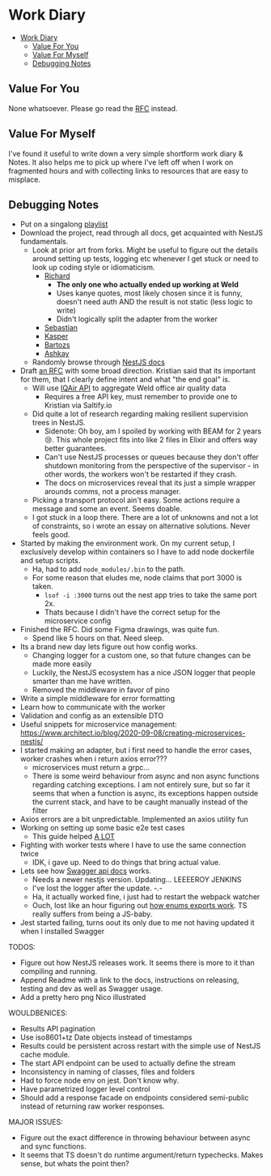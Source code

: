 # Work Diary

- [Work Diary](#work-diary)
  - [Value For You](#value-for-you)
  - [Value For Myself](#value-for-myself)
  - [Debugging Notes](#debugging-notes)

## Value For You

None whatsoever. Please go read the [RFC](./RFC.md) instead.

## Value For Myself

I've found it useful to write down a very simple shortform work diary & Notes. It also helps me to pick up where I've left off when I work on fragmented hours and with collecting links to resources that are easy to misplace.

## Debugging Notes

- Put on a singalong [playlist](https://youtube-playlist-randomizer.bitbucket.io/?pid=PLPX6lu9kG1JXtN3eWYd5AaNOpJG2GqeCP&autostart)
- Download the project, read through all docs, get acquainted with NestJS fundamentals.
  - Look at prior art from forks. Might be useful to figure out the details around setting up tests, logging etc whenever I get stuck or need to look up coding style or idiomaticism.
    - [Richard](https://github.com/richardfarago/coding-challenge)
      - **The only one who actually ended up working at Weld**
      - Uses kanye quotes, most likely chosen since it is funny, doesn't need auth AND the result is not static (less logic to write)
      - Didn't logically split the adapter from the worker
    - [Sebastian](https://github.com/sasp1/coding-challenge)
    - [Kasper](https://github.com/kasperhangard/coding-challenge)
    - [Bartozs](https://github.com/b-michalkiewicz/coding-challenge)
    - [Ashkay](https://github.com/akshaydk/coding-challenge)
  - Randomly browse through [NestJS docs](https://docs.nestjs.com/first-steps)
- Draft [an RFC](./RFC.md) with some broad direction. Kristian said that its important for them, that I clearly define intent and what "the end goal" is.
  - Will use [IQAir API](https://api-docs.iqair.com) to aggregate Weld office air quality data
    - Requires a free API key, must remember to provide one to Kristian via Saltify.io
  - Did quite a lot of research regarding making resilient supervision trees in NestJS.
    - Sidenote: Oh boy, am I spoiled by working with BEAM for 2 years 😢. This whole project fits into like 2 files in Elixir and offers way better guarantees.
    - Can't use NestJS processes or queues because they don't offer shutdown monitoring from the perspective of the supervisor - in other words, the workers won't be restarted if they crash.
    - The docs on microservices reveal that its just a simple wrapper arounds comms, not a process manager.
  - Picking a transport protocol ain't easy. Some actions require a message and some an event. Seems doable.
  - I got stuck in a loop there. There are a lot of unknowns and not a lot of constraints, so i wrote an essay on alternative solutions. Never feels good.
- Started by making the environment work. On my current setup, I exclusively develop within containers so I have to add node dockerfile and setup scripts.
  - Ha, had to add `node_modules/.bin` to the path.
  - For some reason that eludes me, node claims that port 3000 is taken.
    - `lsof -i :3000` turns out the nest app tries to take the same port 2x.
    - Thats because I didn't have the correct setup for the microservice config
- Finished the RFC. Did some Figma drawings, was quite fun.
  - Spend like 5 hours on that. Need sleep.
- Its a brand new day lets figure out how config works.
  - Changing logger for a custom one, so that future changes can be made more easily
  - Luckily, the NestJS ecosystem has a nice JSON logger that people smarter than me have written.
  - Removed the middleware in favor of pino
- Write a simple middleware for error formatting
- Learn how to communicate with the worker
- Validation and config as an extensible DTO
- Useful snippets for microservice management: https://www.architect.io/blog/2020-09-08/creating-microservices-nestjs/
- I started making an adapter, but i first need to handle the error cases, worker crashes when i return axios error???
  - microservices must return a grpc...
  - There is some weird behaviour from async and non async functions regarding catching exceptions. I am not entirely sure, but so far it seems that when a function is async, its exceptions happen outside the current stack, and have to be caught manually instead of the filter
- Axios errors are a bit unpredictable. Implemented an axios utility fun
- Working on setting up some basic e2e test cases
  - This guide helped [A LOT](https://stackoverflow.com/questions/57315466/e2e-testing-a-microservice-in-nest)
- Fighting with worker tests where I have to use the same connection twice
  - IDK, i gave up. Need to do things that bring actual value.
- Lets see how [Swagger api docs](https://docs.nestjs.com/openapi/introduction) works.
  - Needs a newer nestjs version. Updating... LEEEEROY JENKINS
  - I've lost the logger after the update. -.-
  - Ha, it actually worked fine, i just had to restart the webpack watcher
  - Ouch, lost like an hour figuring out [how enums exports work](https://stackoverflow.com/questions/50564756/exporting-enum-from-typescript-type-definition-file). TS really suffers from being a JS-baby.
- Jest started failing, turns oout its only due to me not having updated it when I installed Swagger

TODOS:

- Figure out how NestJS releases work. It seems there is more to it than compiling and running.
- Append Readme with a link to the docs, instructions on releasing, testing and dev as well as Swagger usage.
- Add a pretty hero png Nico illustrated

WOULDBENICES:

- Results API pagination
- Use iso8601+tz Date objects instead of timestamps
- Results could be persistent across restart with the simple use of NestJS cache module.
- The start API endpoint can be used to actually define the stream
- Inconsistency in naming of classes, files and folders
- Had to force node env on jest. Don't know why.
- Have parametrized logger level control
- Should add a response facade on endpoints considered semi-public instead of returning raw worker responses.

MAJOR ISSUES:

- Figure out the exact difference in throwing behaviour between async and sync functions.
- It seems that TS doesn't do runtime argument/return typechecks. Makes sense, but whats the point then?
